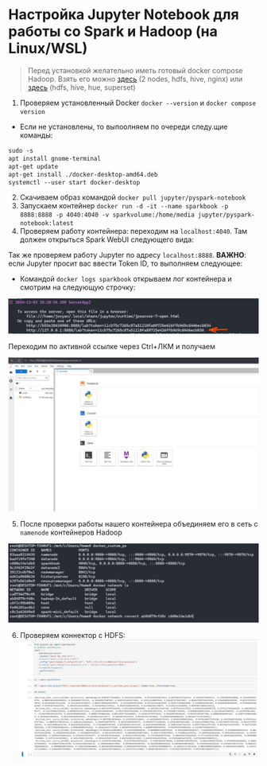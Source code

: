 # Настройка Jupyter Notebook для работы со Spark и Hadoop (на Linux/WSL)

> Перед установкой желательно иметь готовый docker compose Hadoop. Взять его можно [здесь](https://github.com/pyhedgehog/bde2020-docker-hadoop) (2 nodes, hdfs, hive, nginx)
> или [здесь](https://github.com/knight99rus/hadoop_full_pack) (hdfs, hive, hue, superset)

1) Проверяем установленный Docker `docker --version` и `docker compose version`

* Если не установлены, то выпоолняем по очереди следу.щие команды:
```
sudo -s
apt install gnome-terminal
apt-get update
apt-get install ./docker-desktop-amd64.deb
systemctl --user start docker-desktop
```
2) Скачиваем образ командой `docker pull jupyter/pyspark-notebook`
3) Запускаем контейнер `docker run -d -it --name sparkbook -p 8888:8888 -p 4040:4040 -v sparkvolume:/home/media jupyter/pyspark-notebook:latest`
4) Проверяем работу контейнера: переходим на `localhost:4040`. Там должен открыться Spark WebUI следующего вида:

Так же проверяем работу Jupyter по адресу `localhost:8888`. **ВАЖНО**: если Jupyter просит вас ввести Token ID, то выполняем следующее:
* Командой `docker logs sparkbook` открываем лог контейнера и смотрим на следующую строчку:

![token.jpg](https://github.com/Vasart-ds/spark_connectors/blob/master/data/token.jpg)

Переходим по активной ссылке через Ctrl+ЛКМ и получаем

![lab.jpg](https://github.com/Vasart-ds/spark_connectors/blob/master/data/lab.jpg)

5) После проверки работы нашего контейнера объединяем его в сеть с `namenode` контейнеров Hadoop

![network.jpg](https://github.com/Vasart-ds/spark_connectors/blob/master/data/network.jpg)

6) Проверяем коннектор с HDFS:
![hdfs_connect.jpg](https://github.com/Vasart-ds/spark_connectors/blob/master/data/hdfs_connect.jpg)
